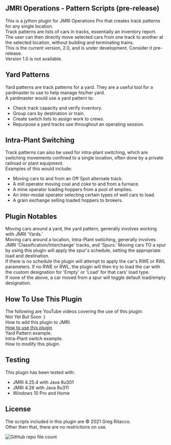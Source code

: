 ## JMRI Operations - Pattern Scripts (pre-release)
This is a jython plugin for JMRI Operations Pro that creates track patterns for any single location.  
Track patterns are lists of cars in tracks, essentially an inventory report.  
The user can then directly move selected cars from one track to another at the selected location, without building and terminating trains.   
This is the current version, 2.0, and is under development. Consider it pre-release.  
Version 1.0 is not available.

## Yard Patterns
Yard patterns are track patterns for a yard. They are a useful tool for a yardmaster to use to help manage his/her yard.  
A yardmaster would use a yard pattern to:  
* Check track capacity and verify inventory.  
* Group cars by destination or train.  
* Create switch lists to assign work to crews.  
* Repurpose a yard tracks use throughout an operating session.  

## Intra-Plant Switching
Track patterns can also be used for intra-plant switching, which are switching movements confined to a single location, often done by a private railroad or plant equipment.  
Examples of this would include:  
* Moving cars to and from an Off Spot alternate track.  
* A mill operator moving coal and coke to and from a furnace.  
* A mine operator loading hoppers from a pool of empties.  
* An inter-modal operator selecting certain types of well cars to load.  
* A grain exchange selling loaded hoppers to brokers.  

## Plugin Notables
Moving cars around a yard, the yard pattern, generally involves working with JMRI 'Yards.'  
Moving cars around a location, Intra-Plant swtiching, generally involves JMRI 'Classification/Interchange' tracks, and 'Spurs.'
Moving cars TO a spur by using this plugin will apply the spur's schedule, setting the appropriate load and destination.  
If there is no schedule the plugin will attempt to apply the car's RWE or RWL parameters.
If no RWE or RWL, the plugin will then try to load the car with the custom designation for 'Empty' or 'Load' for that cars' load type.  
If none of the above, a car moved from a spur will toggle default load/empty designation.  

## How To Use This Plugin
The following are YouTube videos covering the use of this plugin:  
Not Yet But Soon :)  
How to add this plugin to JMRI.  
[How to use this plugin](https://youtu.be/GjPtXk3oKmc)  
Yard Pattern example.  
Intra-Plant switch example.  
How to modify this plugin.  

## Testing
This plugin has been tested with:
* JMRI 4.25.4 with Java 8u301
* JMRI 4.26 with Java 8u311
* Windows 10 Pro and Home

## License
The scripts included in this plugin are © 2021 Greg Ritacco.  
Other then that, there are no restrictions on use.


![GitHub repo file count](https://img.shields.io/github/directory-file-count/GregRitacco/JMRI-Operations---Pattern-Scripts?style=flat-square)

